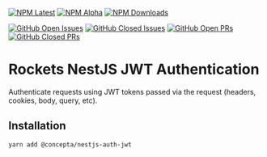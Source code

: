 [![NPM Latest](https://img.shields.io/npm/v/@concepta/nestjs-auth-jwt)](https://www.npmjs.com/package/@concepta/nestjs-auth-jwt)
[![NPM Alpha](https://img.shields.io/npm/v/@concepta/nestjs-auth-jwt/alpha)](https://www.npmjs.com/package/@concepta/nestjs-nestjscontrol)
[![NPM Downloads](https://img.shields.io/npm/dw/@conceptadev/nestjs-auth-jwt)](https://www.npmjs.com/package/@concepta/nestjs-auth-jwt)

[![GitHub Open Issues](https://img.shields.io/github/issues/conceptadev/rockets/nestjs-auth-jwt)](https://github.com/conceptadev/rockets/labels/nestjs-auth-jwt)
[![GitHub Closed Issues](https://img.shields.io/github/issues-closed/conceptadev/rockets/nestjs-auth-jwt)](https://github.com/conceptadev/rockets/labels/nestjs-auth-jwt)
[![GitHub Open PRs](https://img.shields.io/github/issues-pr/conceptadev/rockets/nestjs-auth-jwt)](https://github.com/conceptadev/rockets/labels/nestjs-auth-jwt)
[![GitHub Closed PRs](https://img.shields.io/github/issues-pr-closed/conceptadev/rockets/nestjs-auth-jwt)](https://github.com/conceptadev/rockets/labels/nestjs-auth-jwt)

# Rockets NestJS JWT Authentication

Authenticate requests using JWT tokens passed via the request (headers, cookies, body, query, etc).

## Installation

`yarn add @concepta/nestjs-auth-jwt`
